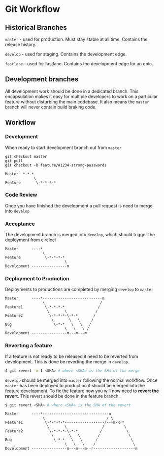 # Git Workflow

## Historical Branches

`master` - used for production. Must stay stable at all time. Contains the release history.

`develop` - used for staging. Contains the development edge.

`fastlane` - used for fastlane. Contains the development edge for an epic.

## Development branches
All development work should be done in a dedicated branch. This encapsulation 
makes it easy for multiple developers to work on a particular feature without 
disturbing the main codebase. It also means the `master` branch will never 
contain build braking code.

## Workflow
### Development
When ready to start development branch out from `master`

```
git checkout master
git pull
git checkout -b feature/#1234-strong-passwords
```

```
Master  *-*-*
             \
Feature       \-*-*-*-*
```

### Code Review
Once you have finished the development a pull request is need to merge into `develop`

### Acceptance
The development branch is merged into `develop`, which should trigger the deployment
from circleci

```
Master      ----*
                 \
Feature           \-*-*-*-*
                           \
Development ----------------m
```

### Deployment to Production
Deployments to productions are completed by merging `develop` to `master`

```
Master      ----*---------------------------m
                 \                         /
Feature1          \-*-*-*-*               /
                   \       \             /
Feature2            \-*-*-*-\-*-*       /
                     \       \   \     /
Bug                   \-*-*   \   \   /
                           \   \   \ /
Development ----------------m---m---m
```

### Reverting a feature
If a feature is not ready to be released it need to be reverted from development.
This is done be reverting the merge in `develop`.

```bash
$ git revert -m 1 <SHA> # where <SHA> is the SHA of the merge
```

`develop` should be merged into `master` following the normal workflow. Once 
`master` has been deployed to production it should be merged into the feature 
development. To fix the feature now you will now need to **revert the revert**.
This revert should be done in the feature branch.

```bash
$ git revert <SHA> # where <SHA> is the SHA of the revert
```

```
Master      ----*------------------------------m
                 \                            / \
Feature1          \-*-*-*-*------------------/---m-R-*
                   \       \                /         \
Feature2            \-*-*-*-\-*-*          /           \
                     \       \   \        /             \
Bug                   \-*-*   \   \      /               \
                           \   \   \    /                 \
Development ----------------m---m---m--r-------------------m
```
